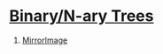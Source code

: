 # [Binary/N-ary Trees](https://www.hackerearth.com/practice/data-structures/trees/binary-and-nary-trees/tutorial/)

1. [MirrorImage](https://www.hackerearth.com/practice/data-structures/trees/binary-and-nary-trees/practice-problems/algorithm/mirror-image-2/description/)